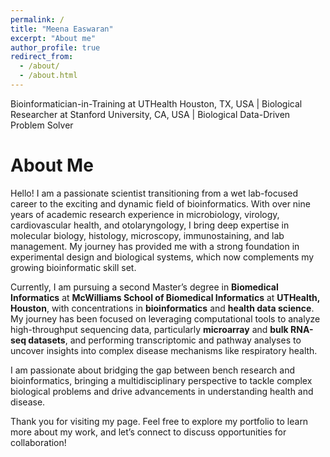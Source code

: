 ```yaml
---
permalink: /
title: "Meena Easwaran"
excerpt: "About me"
author_profile: true
redirect_from: 
  - /about/
  - /about.html
---
```


Bioinformatician-in-Training at UTHealth Houston, TX, USA | Biological Researcher at Stanford University, CA, USA | Biological Data-Driven Problem Solver

About Me
======
Hello! I am a passionate scientist transitioning from a wet lab-focused career to the exciting and dynamic field of bioinformatics. With over nine years of academic research experience in microbiology, virology, cardiovascular health, and otolaryngology, I bring deep expertise in molecular biology, histology, microscopy, immunostaining, and lab management. My journey has provided me with a strong foundation in experimental design and biological systems, which now complements my growing bioinformatic skill set.

Currently, I am pursuing a second Master’s degree in **Biomedical Informatics** at **McWilliams School of Biomedical Informatics** at **UTHealth, Houston**, with concentrations in **bioinformatics** and **health data science**. My journey has been focused on leveraging computational tools to analyze high-throughput sequencing data, particularly **microarray** and **bulk RNA-seq datasets**, and performing transcriptomic and pathway analyses to uncover insights into complex disease mechanisms like respiratory health.

I am passionate about bridging the gap between bench research and bioinformatics, bringing a multidisciplinary perspective to tackle complex biological problems and drive advancements in understanding health and disease.

Thank you for visiting my page. Feel free to explore my portfolio to learn more about my work, and let’s connect to discuss opportunities for collaboration!
